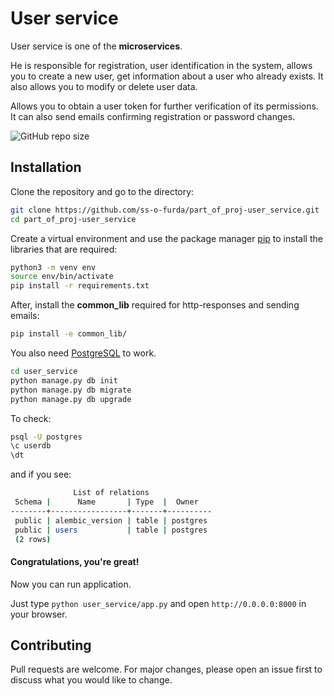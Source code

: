 # User service

User service is one of the **microservices**.

He is responsible for registration, user identification in the system, allows you to create a new user, get information about a user who already exists. It also allows you to modify or delete user data.

Allows you to obtain a user token for further verification of its permissions. It can also send emails confirming registration or password changes.

![GitHub repo size](https://img.shields.io/github/repo-size/ss-o-furda/part_of_proj-user_service)

## Installation

Clone the repository and go to the directory:
```bash
git clone https://github.com/ss-o-furda/part_of_proj-user_service.git
cd part_of_proj-user_service
```
Create a virtual environment and use the package manager [pip](https://pip.pypa.io/en/stable/) to install the libraries that are required:
```bash
python3 -m venv env
source env/bin/activate
pip install -r requirements.txt
```
After, install the **common_lib** required for http-responses and sending emails:
```bash
pip install -e common_lib/
```
You also need [PostgreSQL](https://www.postgresql.org/) to work.
```bash
cd user_service
python manage.py db init
python manage.py db migrate
python manage.py db upgrade
```
To check:
```bash
psql -U postgres
\c userdb
\dt
```
and if you see:
```bash
              List of relations
 Schema |      Name       | Type  |  Owner   
--------+-----------------+-------+----------
 public | alembic_version | table | postgres
 public | users           | table | postgres
 (2 rows)
```

#### Congratulations, you're great!

Now you can run application. 

Just type ```python user_service/app.py``` and open ```http://0.0.0.0:8000``` in your browser.


## Contributing
Pull requests are welcome. For major changes, please open an issue first to discuss what you would like to change.